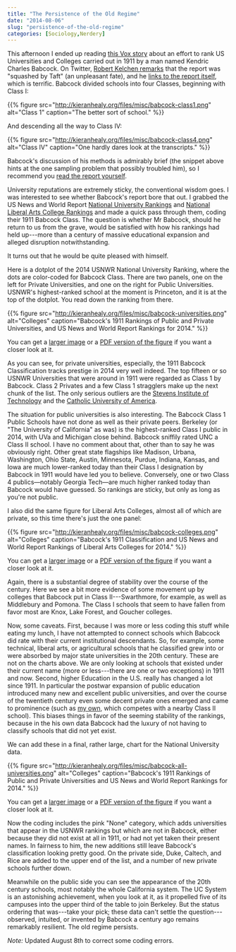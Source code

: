 ```yaml
---
title: "The Persistence of the Old Regime"
date: "2014-08-06"
slug: "persistence-of-the-old-regime"
categories: [Sociology,Nerdery]
---
```


This afternoon I ended up reading [this Vox story](http://www.vox.com/2014/8/6/5973653/the-federal-government-tried-to-rank-colleges-in-1911) about an effort to rank US Universities and Colleges carried out in 1911 by a man named Kendric Charles Babcock. On Twitter, [Robert Kelchen remarks](https://twitter.com/rkelchen/status/496746198112686082) that the report was "squashed by Taft" (an unpleasant fate), and he [links to the report itself](https://ia700504.us.archive.org/0/items/classificationof01unit/classificationof01unit.pdf), which is terrific. Babcock divided schools into four Classes, beginning with Class I:

{{% figure src="http://kieranhealy.org/files/misc/babcock-class1.png" alt="Class 1" caption="The better sort of school." %}}

And descending all the way to Class IV: 


{{% figure src="http://kieranhealy.org/files/misc/babcock-class4.png" alt="Class IV" caption="One hardly dares look at the transcripts." %}}

Babcock's discussion of his methods is admirably brief (the snippet above hints at the one sampling problem that possibly troubled him), so I recommend you [read the report yourself](https://ia700504.us.archive.org/0/items/classificationof01unit/classificationof01unit.pdf).

University reputations are extremely sticky, the conventional wisdom goes. I was interested to see whether Babcock's report bore that out. I grabbed the US News and World Report [National University Rankings](http://colleges.usnews.rankingsandreviews.com/best-colleges/rankings/national-universities) and [National Liberal Arts College  Rankings](http://colleges.usnews.rankingsandreviews.com/best-colleges/rankings/national-liberal-arts-colleges/) and made a quick pass through them, coding their 1911 Babcock Class. The question is whether Mr Babcock, should he return to us from the grave, would be satisfied with how his rankings had held up---more than a century of massive educational expansion and alleged disruption notwithstanding. 

It turns out that he would be quite pleased with himself. 

Here is a dotplot of the 2014 USNWR National University Ranking, where the dots are color-coded for Babcock Class. There are two panels, one on the left for Private Universities, and one on the right for Public Universities. USNWR's highest-ranked school at the moment is Princeton, and it is at the top of the dotplot. You read down the ranking from there.

{{% figure src="http://kieranhealy.org/files/misc/babcock-universities.png" alt="Colleges" caption="Babcock's 1911 Rankings of Public and Private Universities, and US News and World Report Rankings for 2014." %}}

You can get a [larger image](http://kieranhealy.org/files/misc/babcock-universities.png) or a  [PDF version of the figure](http://kieranhealy.org/files/misc/babcock-universities.pdf) if you want a closer look at it. 

As you can see, for private universities, especially, the 1911 Babcock Classification  tracks prestige in 2014 very well indeed. The top fifteen or so USNWR Universities that were around in 1911 were regarded as Class 1 by Babcock. Class 2 Privates and a few Class 1 stragglers make up the next chunk of the list. The only serious outliers are the [Stevens Institute of Technology](http://stevens.edu) and the [Catholic University of America](http://cua.edu).

The situation for public universities is also interesting. The Babcock Class 1 Public Schools have not done as well as their private peers. Berkeley (or "The University of California" as was) is the highest-ranked Class I public in 2014, with UVa and Michigan close behind. Babcock sniffily rated UNC a Class II school. I have no comment about that, other than to say he was obviously right. Other great state flagships like Madison, Urbana, Washington, Ohio State, Austin, Minnesota, Purdue, Indiana, Kansas, and Iowa are much lower-ranked today than their Class I designation by Babcock in 1911 would have led you to believe. Conversely, one or two Class 4 publics—notably Georgia Tech—are much higher ranked today than Babcock would have guessed. So rankings are sticky, but only as long as you're not public. 

I also did the same figure for Liberal Arts Colleges, almost all of which are private, so this time there's just the one panel:

{{% figure src="http://kieranhealy.org/files/misc/babcock-colleges.png" alt="Colleges" caption="Babcock's 1911 Classification and US News and World Report Rankings of Liberal Arts Colleges for 2014." %}}

You can get a [larger image](http://kieranhealy.org/files/misc/babcock-colleges.png) or a  [PDF version of the figure](http://kieranhealy.org/files/misc/babcock-colleges.pdf) if you want a closer look at it. 


Again, there is a substantial degree of stability over the course of the century. Here we see a bit more evidence of some movement up by colleges that Babcock put in Class II---Swarthmore, for example, as well as Middlebury and Pomona. The Class I schools that seem to have fallen from favor most are Knox, Lake Forest, and Goucher colleges. 

Now, some caveats. First, because I was more or less coding this stuff while eating my lunch, I have not attempted to connect schools which Babcock did rate with their current institutional descendants. So, for example, some technical, liberal arts, or agricultural schools that he classified grew into or were absorbed by major state universities in the 20th century. These are not on the charts above. We are only looking at schools that existed under their current name (more or less---there are one or two exceptions) in 1911 and now. Second, higher Education in the U.S. really has changed a lot since 1911. In particular the postwar expansion of public education introduced many new and excellent public universities, and over the course of the twentieth century even some decent private ones emerged and came to prominence (such as [my own](http://www.duke.edu), which competes with a nearby Class II school).  This biases things in favor of the seeming stability of the rankings, because in the his own data Babcock had the luxury of not having to classify schools that did not yet exist.

We can add these in a final, rather large, chart for the National University data.

{{% figure src="http://kieranhealy.org/files/misc/babcock-all-universities.png" alt="Colleges" caption="Babcock's 1911 Rankings of Public and Private Universities and US News and World Report Rankings for 2014." %}}

You can get a [larger image](http://kieranhealy.org/files/misc/babcock-all-universities.png) or a  [PDF version of the figure](http://kieranhealy.org/files/misc/babcock-all-universities.pdf) if you want a closer look at it.

Now the coding includes the pink "None" category, which adds universities that appear in the USNWR rankings but which are not in Babcock, either because they did not exist at all in 1911, or had not yet taken their present names. In fairness to him, the new additions still leave Babcock's classification looking pretty good. On the private side, Duke, Caltech, and Rice are added to the upper end of the list, and a number of new private schools further down.

Meanwhile on the public side you can see the appearance of the 20th century schools, most notably the whole California system. The UC System is an astonishing achievement, when you look at it, as it propelled five of its campuses into the upper third of the table to join Berkeley. But the status ordering that was---take your pick; these data can't settle the question---observed, intuited, or invented by Babcock a century ago remains remarkably resilient. The old regime persists.


*Note:* Updated August 8th to correct some coding errors.


